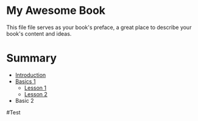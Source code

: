 # My Awesome Book

This file file serves as your book's preface, a great place to describe your book's content and ideas.

# Summary

* [Introduction](README.md)
* [Basics 1](chapter1.md)
  * [Lesson 1](lesson-1.md)
  * [Lesson 2](/lesson-1.md/#test)
* Basic 2




#Test

